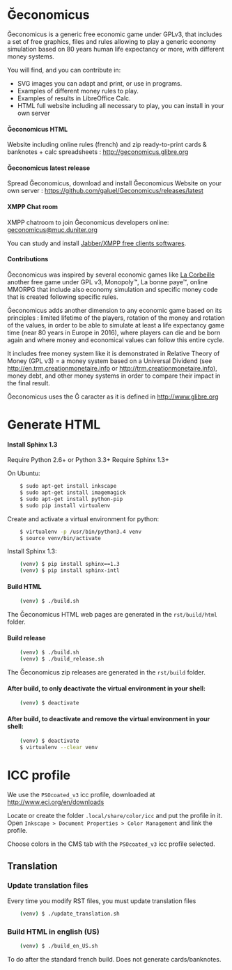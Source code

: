 # Ğeconomicus
Ğeconomicus is a generic free economic game under GPLv3, that includes a set of free graphics, files and rules allowing to play a generic economy simulation based on 80 years human life expectancy or more, with different money systems.

You will find, and you can contribute in:

- SVG images you can adapt and print, or use in programs.
- Examples of different money rules to play.
- Examples of results in LibreOffice Calc.
- HTML full website including all necessary to play, you can install in your own server

#### Ğeconomicus HTML

Website including online rules (french) and zip ready-to-print cards & banknotes + calc spreadsheets : http://geconomicus.glibre.org

#### Ğeconomicus latest release

Spread Ğeconomicus, download and install Ğeconomicus Website on your own server : https://github.com/galuel/Geconomicus/releases/latest

#### XMPP Chat room

XMPP chatroom to join Ğeconomicus developers online: geconomicus@muc.duniter.org

You can study and install [Jabber/XMPP free clients softwares](http://xmpp.org/software/clients.html).

#### Contributions

Ğeconomicus was inspired by several economic games like [La Corbeille](https://github.com/Valeureux/LaCorbeille-Trading-Floor) another free game under GPL v3, Monopoly™, La bonne paye™, online MMORPG that include also economy simulation and specific money code that is created following specific rules.

Ğeconomicus adds another dimension to any economic game based on its principles : limited lifetime of the players, rotation of the money and rotation of the values, in order to be able to simulate at least a life expectancy game time (near 80 years in Europe in 2016), where players can die and be born again and where money and economical values can follow this entire cycle.

It includes free money system like it is demonstrated in Relative Theory of Money (GPL v3) = a money system based on a Universal Dividend (see http://en.trm.creationmonetaire.info or http://trm.creationmonetaire.info), money debt, and other money systems in order to compare their impact in the final result.

Ğeconomicus uses the Ğ caracter as it is defined in http://www.glibre.org

# Generate HTML

#### Install Sphinx 1.3

Require Python 2.6+ or Python 3.3+
Require Sphinx 1.3+

On Ubuntu:

```bash
    $ sudo apt-get install inkscape
    $ sudo apt-get install imagemagick
    $ sudo apt-get install python-pip
    $ sudo pip install virtualenv
```
Create and activate a virtual environment for python:

```bash
    $ virtualenv -p /usr/bin/python3.4 venv
    $ source venv/bin/activate
```

Install Sphinx 1.3:

```bash
    (venv) $ pip install sphinx==1.3
    (venv) $ pip install sphinx-intl
```

#### Build HTML

```bash
    (venv) $ ./build.sh
```

The Ğeconomicus HTML web pages are generated in the `rst/build/html` folder.

#### Build release

```bash
    (venv) $ ./build.sh
    (venv) $ ./build_release.sh
```

The Ğeconomicus zip releases are generated in the `rst/build` folder.

#### After build, to  only deactivate the virtual environment in your shell:

```bash
    (venv) $ deactivate
```

#### After build, to deactivate and remove the virtual environment in your shell:

```bash
    (venv) $ deactivate
    $ virtualenv --clear venv
```

# ICC profile

We use the `PSOcoated_v3` icc profile, downloaded at http://www.eci.org/en/downloads

Locate or create the folder `.local/share/color/icc` and put the profile in it.
Open `Inkscape > Document Properties > Color Management` and link the profile.

Choose colors in the CMS tab with the `PSOcoated_v3` icc profile selected.

## Translation

### Update translation files

Every time you modify RST files, you must update translation files

```bash
    (venv) $ ./update_translation.sh
```

### Build HTML in english (US)

```bash
    (venv) $ ./build_en_US.sh
```

To do after the standard french build. Does not generate cards/banknotes.


